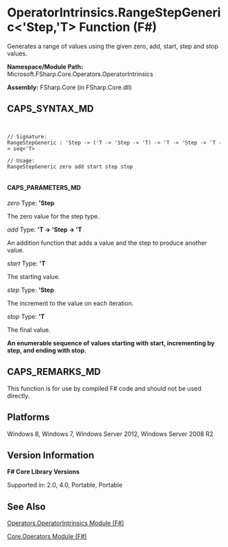 # OperatorIntrinsics.RangeStepGeneric<'Step,'T> Function (F#)

Generates a range of values using the given zero, add, start, step and stop values.

**Namespace/Module Path:** Microsoft.FSharp.Core.Operators.OperatorIntrinsics

**Assembly:** FSharp.Core (in FSharp.Core.dll)


## CAPS_SYNTAX_MD



```


// Signature:
RangeStepGeneric : 'Step -> ('T -> 'Step -> 'T) -> 'T -> 'Step -> 'T -> seq<'T>

// Usage:
RangeStepGeneric zero add start step stop


```



#### CAPS_PARAMETERS_MD
*zero*
Type: **'Step**


The zero value for the step type.


*add*
Type: **'T -&gt; 'Step -&gt; 'T**


An addition function that adds a value and the step to produce another value.


*start*
Type: **'T**


The starting value.


*step*
Type: **'Step**


The increment to the value on each iteration.


*stop*
Type: **'T**


The final value.



**An enumerable sequence of values starting with start, incrementing by step, and ending with stop.**
## CAPS_REMARKS_MD
This function is for use by compiled F# code and should not be used directly.


## Platforms
Windows 8, Windows 7, Windows Server 2012, Windows Server 2008 R2


## Version Information
**F# Core Library Versions**

Supported in: 2.0, 4.0, Portable, Portable




## See Also
[Operators.OperatorIntrinsics Module &#40;F&#35;&#41;](Operators.OperatorIntrinsics+Module+%28F%23%29.md)

[Core.Operators Module &#40;F&#35;&#41;](Core.Operators+Module+%28F%23%29.md)

